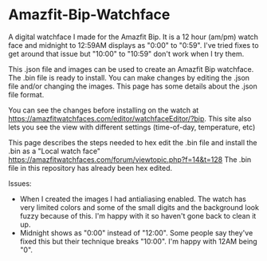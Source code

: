 # Amazfit-Bip-Watchface
A digital watchface I made for the Amazfit Bip.  It is a 12 hour (am/pm) watch face and midnight to 12:59AM displays as "0:00" to "0:59".  I've tried fixes to get around that issue but "10:00" to "10:59" don't work when I try them.

This .json file and images can be used to create an Amazfit Bip watchface.  
The .bin file is ready to install.  You can make changes by editing the
.json file and/or changing the images.  This page has some details about the .json file format.

You can see the changes before
installing on the watch at https://amazfitwatchfaces.com/editor/watchfaceEditor/?bip.
This site also lets you see the view with different settings (time-of-day, temperature, etc)

This page describes the steps needed to hex edit the .bin file 
and install the .bin as a "Local watch face"  
https://amazfitwatchfaces.com/forum/viewtopic.php?f=14&t=128
The .bin file in this repository has already been hex edited.

Issues:
* When I created the images I had antialiasing enabled.  The watch has very limited colors and some of the small digits and the background look fuzzy because of this.  I'm happy with it so haven't gone back to clean it up.
* Midnight shows as "0:00" instead of "12:00".  Some people say they've fixed this but their technique breaks "10:00".  I'm happy with 12AM being "0".